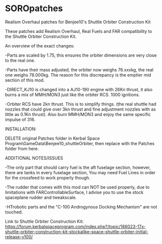 # SOROpatches
Realism Overhaul patches for Benjee10's Shuttle Orbiter Construction Kit



These patches add Realism Overhaul, Real Fuels and FAR compatibility to the Shuttle Orbiter Construction Kit.


An overview of the exact changes:

-Parts are scaled by 1.75, this ensures the orbiter dimensions are very close to the real one.

-Parts have their mass adjusted, the orbiter now weighs 76.xxxkg, the real one weighs 78.000kg.
The reason for this discrepancy is the emptier mid section of this mod. 

-DIRECT_KJ10 is changed into a AJ10-190 engine with 26Kn thrust, it also burns a mix of MMH/MON3 just like the
orbiter RCS. 1000 ignitions.

-Orbiter RCS have 2kn thrust. This is to simplify things. (the real shuttle had nozzles that could give over 3kn thrust and fine adjustment nozzles with as little as 0.1Kn thrust). Also burn MMH/MON3 and enjoy the same specific impulse of 316.



INSTALLATION:

DELETE original Patches folder in Kerbal Space Program\GameData\Benjee10_shuttleOrbiter, then replace with the Patches folder from here. 



ADDITIONAL NOTES/ISSUES

-The only part that should carry fuel is the aft fuselage section, however, there are tanks in every fuselage section, You may need Fuel Lines in order for the crossfeed to work properly though.

-The rudder that comes with this mod can NOT be used properly, due to limitations with FARControllableSurface, I advise you to use the stock spaceplane rudder and tweakscale.

-HTrobotic parts and the "C-100 Androgynous Docking Mechanism" are not touched.



Link to Shuttle Orbiter Construction Kit:  https://forum.kerbalspaceprogram.com/index.php?/topic/186023-17x-shuttle-orbiter-construction-kit-stockalike-space-shuttle-orbiter-initial-release-v100/


